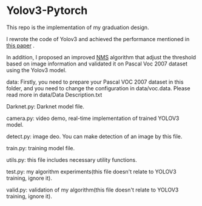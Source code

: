 # Yolov3-Pytorch
This repo is the implementation  of my graduation design.

I rewrote the code of Yolov3 and achieved the performance mentioned  in [this paper](https://arxiv.org/pdf/1804.02767.pdf)  .

In addition, I proposed an improved [NMS](https://en.wikipedia.org/wiki/Canny_edge_detector#Non-maximum_suppression) algorithm that adjust the threshold based on image information and validated it on Pascal Voc 2007 dataset using the Yolov3 model.

data: Firstly, you need to prepare your Pascal VOC 2007 dataset in this folder, and you need to change the configuration in data/voc.data. Please read more in data/Data Description.txt

Darknet.py: Darknet model file.

camera.py: video demo, real-time implementation of trained YOLOV3 model.

detect.py: image deo. You can make detection of an image by this file.

train.py: training model file.

utils.py: this file includes necessary utility functions.

test.py: my algorithm experiments(this file doesn't relate to YOLOV3 training, ignore it).

valid.py: validation of my algorithm(this file doesn't relate to YOLOV3 training, ignore it).


